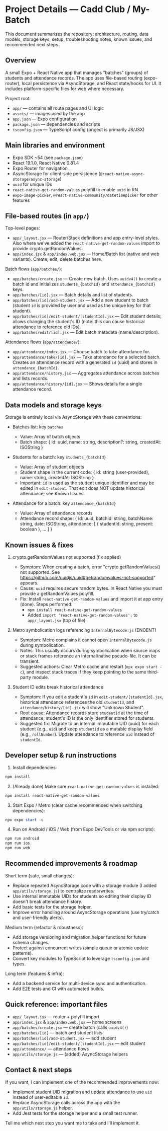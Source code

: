 # Project Details — Cadd Club / My-Batch

This document summarizes the repository: architecture, routing, data models, storage keys, setup, troubleshooting notes, known issues, and recommended next steps.

## Overview

A small Expo + React Native app that manages "batches" (groups) of students and attendance records. The app uses file-based routing (expo-router), local persistence via AsyncStorage, and React state/hooks for UI. It includes platform-specific files for web where necessary.

Project root:
- `app/` — contains all route pages and UI logic
- `assets/` — images used by the app
- `app.json` — Expo configuration
- `package.json` — dependencies and scripts
- `tsconfig.json` — TypeScript config (project is primarily JS/JSX)


## Main libraries and environment

- Expo SDK ~54 (see `package.json`)
- React 19.1.0, React Native 0.81.4
- Expo Router for navigation
- AsyncStorage for client-side persistence (`@react-native-async-storage/async-storage`)
- `uuid` for unique IDs
- `react-native-get-random-values` polyfill to enable `uuid` in RN
- `expo-image-picker`, `@react-native-community/datetimepicker` for other features


## File-based routes (in `app/`)

Top-level pages:
- `app/_layout.jsx` — Router/Stack definitions and app entry-level styles. Also where we've added the `react-native-get-random-values` import to provide crypto.getRandomValues.
- `app/index.jsx` & `app/index.web.jsx` — Home/Batch list (native and web variants). Create, edit, delete batches here.

Batch flows (`app/batches/`):
- `app/batches/create.jsx` — Create new batch. Uses `uuidv4()` to create a batch id and initializes `students_{batchId}` and `attendance_{batchId}` keys.
- `app/batches/[id].jsx` — Batch details and list of students.
- `app/batches/[id]/add-student.jsx` — Add a new student to batch (student `id` is provided by user and used as the unique key for that student).
- `app/batches/[id]/edit-student/[studentId].jsx` — Edit student details; allows changing the student's ID (note: this can cause historical attendance to reference old IDs).
- `app/batches/edit/[id].jsx` — Edit batch metadata (name/description).

Attendance flows (`app/attendance/`):
- `app/attendance/index.jsx` — Choose batch to take attendance for.
- `app/attendance/take/[id].jsx` — Take attendance for a selected batch. Creates an attendance record with a generated `id` (uuid) and stores in `attendance_{batchId}`.
- `app/attendance/history.jsx` — Aggregates attendance across batches and lists records.
- `app/attendance/history/[id].jsx` — Shows details for a single attendance record.


## Data models and storage keys

Storage is entirely local via AsyncStorage with these conventions:

- Batches list: key `batches`
  - Value: Array of batch objects
  - Batch shape: { id: uuid, name: string, description?: string, createdAt: ISOString }

- Students for a batch: key `students_{batchId}`
  - Value: Array of student objects
  - Student shape in the current code: { id: string (user-provided), name: string, createdAt: ISOString }
  - Important: `id` is used as the student unique identifier and may be edited in `edit-student`. That edit does NOT update historical attendance; see Known Issues.

- Attendance for a batch: key `attendance_{batchId}`
  - Value: Array of attendance records
  - Attendance record shape: {
      id: uuid,
      batchId: string,
      batchName: string,
      date: ISOString,
      attendance: [ { studentId: string, present: boolean }, ... ]
    }


## Known issues & fixes

1. crypto.getRandomValues not supported (fix applied)
   - Symptom: When creating a batch, error "crypto.getRandomValues() not supported. See https://github.com/uuidjs/uuid#getrandomvalues-not-supported" appears.
   - Cause: `uuid` requires secure random bytes. In React Native you must provide a getRandomValues polyfill.
   - Fix: Install `react-native-get-random-values` and import it at app entry (done). Steps performed:
     - `npm install react-native-get-random-values`
     - Added `import 'react-native-get-random-values';` to `app/_layout.jsx` (top of file)

2. Metro symbolication logs referencing `InternalBytecode.js` (ENOENT)
   - Symptom: Metro complains it cannot open `InternalBytecode.js` during symbolication.
   - Notes: This usually occurs during symbolication when source maps or stack frames reference an internal/native pseudo-file. It can be transient.
   - Suggested actions: Clear Metro cache and restart (`npx expo start -c`), and inspect stack traces if they keep pointing to the same third-party module.

3. Student ID edits break historical attendance
   - Symptom: If you edit a student's `id` in `edit-student/[studentId].jsx`, historical attendance references the old `studentId`, and `attendance/history/[id].jsx` will show "Unknown Student".
   - Root cause: Attendance records store `studentId` at the time of attendance; student's ID is the only identifier stored for students.
   - Suggested fix: Migrate to an internal immutable UID (uuid) for each student (e.g., `uid`) and keep `studentId` as a mutable display field (e.g., `rollNumber`). Update attendance to reference `uid` instead of `studentId`.


## Developer setup & run instructions

1. Install dependencies:
```powershell
npm install
```

2. (Already done) Make sure `react-native-get-random-values` is installed:
```powershell
npm install react-native-get-random-values
```

3. Start Expo / Metro (clear cache recommended when switching dependencies):
```powershell
npx expo start -c
```

4. Run on Android / iOS / Web (from Expo DevTools or via npm scripts):
```powershell
npm run android
npm run ios
npm run web
```


## Recommended improvements & roadmap

Short term (safe, small changes):
- Replace repeated AsyncStorage code with a storage module (I added `app/utils/storage.js`) to centralize reads/writes.
- Use internal immutable UIDs for students so editing their display ID doesn't break attendance history.
- Add basic tests for the storage helper.
- Improve error handling around AsyncStorage operations (use try/catch and user-friendly alerts).

Medium term (refactor & robustness):
- Add storage versioning and migration helper functions for future schema changes.
- Protect against concurrent writes (simple queue or atomic update patterns).
- Convert key modules to TypeScript to leverage `tsconfig.json` and types.

Long term (features & infra):
- Add a backend service for multi-device sync and authentication.
- Add E2E tests and CI with automated builds.


## Quick reference: important files

- `app/_layout.jsx` — router + polyfill import
- `app/index.jsx` & `app/index.web.jsx` — home screens
- `app/batches/create.jsx` — create batch (calls `uuidv4()`)
- `app/batches/[id]` — batch and student lists
- `app/batches/[id]/add-student.jsx` — add student
- `app/batches/[id]/edit-student/[studentId].jsx` — edit student
- `app/attendance/` — attendance flows
- `app/utils/storage.js` — (added) AsyncStorage helpers


## Contact & next steps
If you want, I can implement one of the recommended improvements now:
- Implement student UID migration and update attendance to use `uid` instead of user-editable `id`.
- Replace AsyncStorage calls across the app with the `app/utils/storage.js` helper.
- Add Jest tests for the storage helper and a small test runner.

Tell me which next step you want me to take and I'll implement it.

